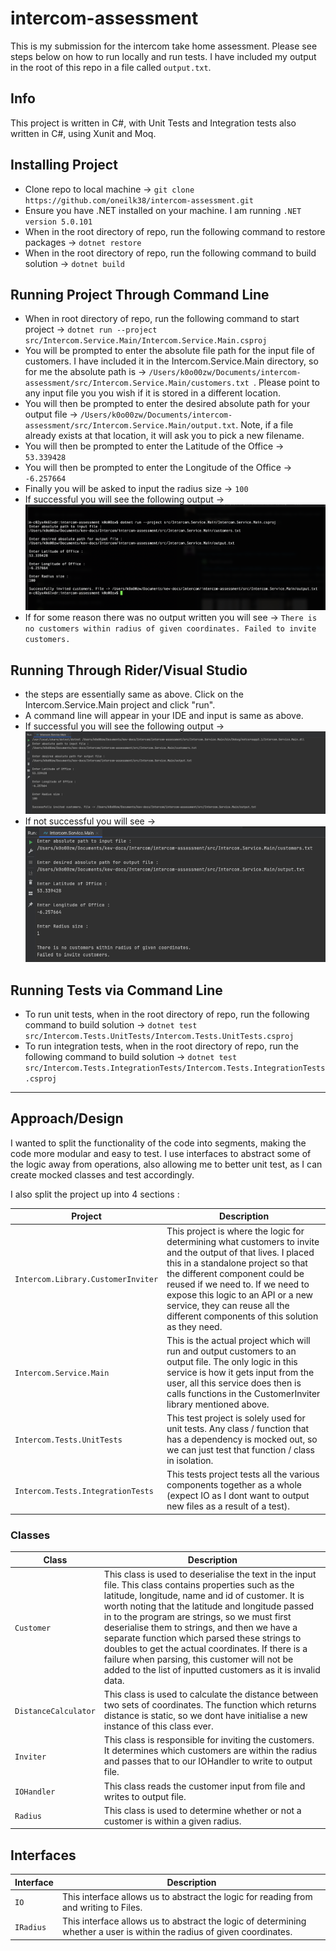 # intercom-assessment
This is my submission for the intercom take home assessment. Please see steps below on how to run locally and run tests. I have included my output in the root of this repo in a file called ``output.txt``.

## Info 
This project is written in C#, with Unit Tests and Integration tests also written in C#, using Xunit and Moq. 

## Installing Project

- Clone repo to local machine -> ``git clone https://github.com/oneilk38/intercom-assessment.git``
- Ensure you have .NET installed on your machine. I am running ``.NET version 5.0.101``
- When in the root directory of repo, run the following command to restore packages -> ``dotnet restore``
- When in the root directory of repo, run the following command to build solution -> ``dotnet build``

## Running Project Through Command Line
- When in root directory of repo, run the following command to start project -> ``dotnet run --project src/Intercom.Service.Main/Intercom.Service.Main.csproj``
- You will be prompted to enter the absolute file path for the input file of customers. I have included it in the Intercom.Service.Main directory, so for me the absolute path is -> ``/Users/k0o00zw/Documents/intercom-assessment/src/Intercom.Service.Main/customers.txt
  ``. Please point to any input file you you wish if it is stored in a different location.
- You will then be prompted to enter the desired absolute path for your output file -> ``/Users/k0o00zw/Documents/intercom-assessment/src/Intercom.Service.Main/output.txt``. Note, if a file already exists at that location, it will ask you to pick a new filename.
- You will then be prompted to enter the Latitude of the Office -> ``53.339428``
- You will then be prompted to enter the Longitude of the Office -> ``-6.257664``
- Finally you will be asked to input the radius size -> ``100``
- If successful you will see the following output ->
  ![Successful Output](./Screenshots/cmdline-success-output.png)
- If for some reason there was no output written you will see -> ``There is no customers within radius of given coordinates. Failed to invite customers.``

## Running Through Rider/Visual Studio 
- the steps are essentially same as above. Click on the Intercom.Service.Main project and click "run".
- A command line will appear in your IDE and input is same as above. 
- If successful you will see the following output ->
  ![Successful Output](./Screenshots/rider-success-output.png)
- If not successful you will see ->
  ![Failed Output](./Screenshots/rider-failed-output.png)
  

## Running Tests via Command Line 
- To run unit tests, when in the root directory of repo, run the following command to build solution -> ``dotnet test src/Intercom.Tests.UnitTests/Intercom.Tests.UnitTests.csproj``
- To run integration tests, when in the root directory of repo, run the following command to build solution -> ``dotnet test src/Intercom.Tests.IntegrationTests/Intercom.Tests.IntegrationTests.csproj``


--- 

## Approach/Design 
I wanted to split the functionality of the code into segments, making the code more modular and easy to test. I use interfaces to abstract some of the logic away from operations, also allowing me to better unit test, as I can create mocked classes and test accordingly. 

I also split the project up into 4 sections :

**Project** | **Description**
----------------|----------------
``Intercom.Library.CustomerInviter`` | This project is where the logic for determining what customers to invite and the output of that lives. I placed this in a standalone project so that the different component could be reused if we need to. If we need to expose this logic to an API or a new service, they can reuse all the different components of this solution as they need. 
``Intercom.Service.Main`` | This is the actual project which will run and output customers to an output file. The only logic in this service is how it gets input from the user, all this service does then is calls functions in the CustomerInviter library mentioned above. 
``Intercom.Tests.UnitTests`` | This test project is solely used for unit tests. Any class / function that has a dependency is mocked out, so we can just test that function / class in isolation. 
``Intercom.Tests.IntegrationTests`` | This tests project tests all the various components together as a whole (expect IO as I dont want to output new files as a result of a test). 


### Classes 
**Class** | **Description**
----------------|----------------
``Customer`` | This class is used to deserialise the text in the input file. This class contains properties such as the latitude, longitude, name and id of customer. It is worth noting that the latitude and longitude passed in to the program are strings, so we must first deserialise them to strings, and then we have a separate function which parsed these strings to doubles to get the actual coordinates. If there is a failure when parsing, this customer will not be added to the list of inputted customers as it is invalid data. 
``DistanceCalculator`` | This class is used to calculate the distance between two sets of coordinates. The function which returns distance is static, so we dont have initialise a new instance of this class ever.
``Inviter`` |  This class is responsible for inviting the customers. It determines which customers are within the radius and passes that to our IOHandler to write to output file. 
``IOHandler`` |  This class reads the customer input from file and writes to output file. 
``Radius`` | This class is used to determine whether or not a customer is within a given radius. 


## Interfaces 
**Interface** | **Description**
----------------|----------------
``IO`` | This interface allows us to abstract the logic for reading from and writing to Files.
``IRadius`` |  This interface allows us to abstract the logic of determining whether a user is within the radius of given coordinates.



